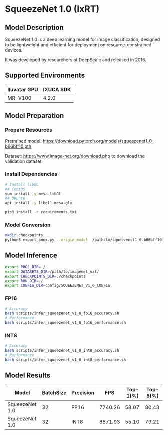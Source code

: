 # SqueezeNet 1.0 (IxRT)

## Model Description

SqueezeNet 1.0 is a deep learning model for image classification, designed to be lightweight and efficient for deployment on resource-constrained devices.

It was developed by researchers at DeepScale and released in 2016.

## Supported Environments

| Iluvatar GPU | IXUCA SDK |
|--------------|-----------|
| MR-V100      | 4.2.0     |

## Model Preparation

### Prepare Resources

Pretrained model: <https://download.pytorch.org/models/squeezenet1_0-b66bff10.pth>

Dataset: <https://www.image-net.org/download.php> to download the validation dataset.

### Install Dependencies

```bash
# Install libGL
## CentOS
yum install -y mesa-libGL
## Ubuntu
apt install -y libgl1-mesa-glx

pip3 install -r requirements.txt
```

### Model Conversion

```bash
mkdir checkpoints 
python3 export_onnx.py --origin_model  /path/to/squeezenet1_0-b66bff10.pth --output_model checkpoints/squeezenetv10.onnx
```

## Model Inference

```bash
export PROJ_DIR=./
export DATASETS_DIR=/path/to/imagenet_val/
export CHECKPOINTS_DIR=./checkpoints
export RUN_DIR=./
export CONFIG_DIR=config/SQUEEZENET_V1_0_CONFIG
```

### FP16

```bash
# Accuracy
bash scripts/infer_squeezenet_v1_0_fp16_accuracy.sh
# Performance
bash scripts/infer_squeezenet_v1_0_fp16_performance.sh
```

### INT8

```bash
# Accuracy
bash scripts/infer_squeezenet_v1_0_int8_accuracy.sh
# Performance
bash scripts/infer_squeezenet_v1_0_int8_performance.sh
```

## Model Results

| Model          | BatchSize | Precision | FPS     | Top-1(%) | Top-5(%) |
|----------------|-----------|-----------|---------|----------|----------|
| SqueezeNet 1.0 | 32        | FP16      | 7740.26 | 58.07    | 80.43    |
| SqueezeNet 1.0 | 32        | INT8      | 8871.93 | 55.10    | 79.21    |
